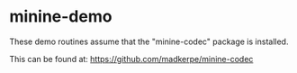 # minine-demo

These demo routines assume that the "minine-codec" package is installed.

This can be found at: https://github.com/madkerpe/minine-codec
